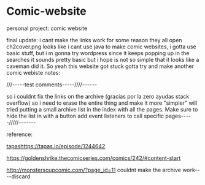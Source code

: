 # Comic-website
personal project: comic website

final update:
i cant make the links work for some reason they all open ch2cover.png looks like i cant use java to make comic websites, i gotta use basic stuff, but i m gonna try wordpress since it keeps popping up in the searches it sounds pretty basic but i hope is not so simple that it looks like a caveman did it. So yeah this website got stuck gotta try and make another comic webiste
notes: 

///-----test comments-----////------

so i couldnt fix the links on the archive (gracias por la zero ayudas stack overflow) so i need to erase the entire thing and make it more "simpler" will tried putting a small archive list in the index with all the pages. Make sure to hide the list in with a button
add event listeners to call specific pages-----/////-------



reference:


[tapas](https://tapas.io/episode/1244642)https://tapas.io/episode/1244642

https://goldenshrike.thecomicseries.com/comics/242/#content-start

http://monstersoupcomic.com/?page_id=11
couldnt make the archive work----discard
